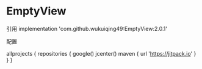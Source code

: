 # EmptyView
引用
implementation 'com.github.wukuiqing49:EmptyView:2.0.1'

配置

allprojects {
    repositories {
        google()
        jcenter()
        maven { url 'https://jitpack.io' }
    }
}

